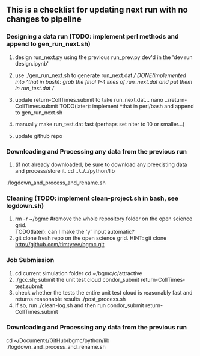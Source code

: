 ## This is a checklist for updating next run with no changes to pipeline

### Designing a data run (TODO: implement perl methods and append to gen_run_next.sh)
1. design run_next.py using the previous run_prev.py dev'd in the 'dev run design.ipynb'
1. use ./gen_run_next.sh to generate run_next.dat
*/ DONE(implemented into ^that in bash): grab the final 1-4 lines of run_next.dat and put them in run_test.dat /*

1. update return-CollTimes.submit to take run_next.dat...
nano ../return-CollTimes.submit
TODO(later): implement ^that in perl/bash and append to gen_run_next.sh
1. manually make run_test.dat fast (perhaps set niter to 10 or smaller...)
1. update github repo

### Downloading and Processing any data from the previous run
1. (if not already downloaded, be sure to download any preexisting data and process/store it.
cd ../../../python/lib
<!-- cd ~/Documents/GitHub/bgmc/python/lib -->
./logdown_and_process_and_rename.sh

### Cleaning (TODO: implement clean-project.sh in bash, see logdown.sh)
1. rm -r ~/bgmc #remove the whole repository folder on the open science grid.  
TODO(later): can I make the 'y' input automatic?
1. git clone fresh repo on the open science grid.
HINT:
git clone http://github.com/timtyree/bgmc.git

### Job Submission
1. cd current simulation folder
cd ~/bgmc/c/attractive
1. ./gcc.sh;
submit the unit test cloud
condor_submit return-CollTimes-test.submit
1. check whether the tests the entire unit test cloud is reasonably fast and returns reasonable results
./post_process.sh
1. if so, run
./clean-log.sh
and then run
condor_submit return-CollTimes.submit

### Downloading and Processing any data from the previous run
cd ~/Documents/GitHub/bgmc/python/lib
./logdown_and_process_and_rename.sh
